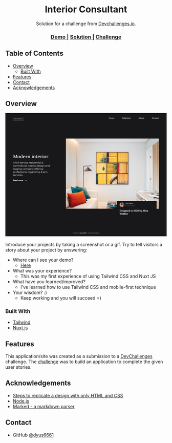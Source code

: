 <!-- Please update value in the {}  -->

<h1 align="center">Interior Consultant</h1>

<div align="center">
   Solution for a challenge from  <a href="http://devchallenges.io" target="_blank">Devchallenges.io</a>.
</div>

<div align="center">
  <h3>
    <a href="https://dev-interior-consultant.vercel.app/">
      Demo
    </a>
    <span> | </span>
    <a href="https://devchallenges.io/solutions/tqXyzZOiN5g8JnfYgDhE">
      Solution
    </a>
    <span> | </span>
    <a href="https://devchallenges.io/challenges/Jymh2b2FyebRTUljkNcb">
      Challenge
    </a>
  </h3>
</div>

<!-- TABLE OF CONTENTS -->

## Table of Contents

- [Overview](#overview)
  - [Built With](#built-with)
- [Features](#features)
- [Contact](#contact)
- [Acknowledgements](#acknowledgements)

<!-- OVERVIEW -->

## Overview

![screenshot](https://raw.githubusercontent.com/dyus6661/dev_interior_consultant/main/docs/screenshot.png)

Introduce your projects by taking a screenshot or a gif. Try to tell visitors a story about your project by answering:

- Where can I see your demo?
  - [Here](https://dev-interior-consultant.vercel.app/)
- What was your experience?
  - This was my first experience of using Tailwind CSS and Nuxt JS
- What have you learned/improved?
  - I've learned how to use Tailwind CSS and mobile-first technique
- Your wisdom? :)
  - Keep working and you will succeed =)

### Built With

<!-- This section should list any major frameworks that you built your project using. Here are a few examples.-->

- [Tailwind](https://tailwindcss.com/)
- [Nuxt.js](https://nuxtjs.org/)

## Features

<!-- List the features of your application or follow the template. Don't share the figma file here :) -->

This application/site was created as a submission to a [DevChallenges](https://devchallenges.io/challenges) challenge. The [challenge](https://devchallenges.io/challenges/Jymh2b2FyebRTUljkNcb) was to build an application to complete the given user stories.

## Acknowledgements

<!-- This section should list any articles or add-ons/plugins that helps you to complete the project. This is optional but it will help you in the future. For exmpale -->

- [Steps to replicate a design with only HTML and CSS](https://devchallenges-blogs.web.app/how-to-replicate-design/)
- [Node.js](https://nodejs.org/)
- [Marked - a markdown parser](https://github.com/chjj/marked)

## Contact

- GitHub [@dyus6661](https://github.com/dyus6661)
